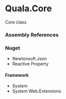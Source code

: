 ﻿
# Quala.Core

Core class


### Assembly References

### Nuget
- Newtonsoft.Json
- Reactive Property

#### Framework
- System
- System.Web.Extensions

